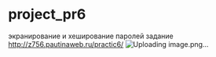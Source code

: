 # project_pr6
экранирование и хеширование паролей задание http://z756.pautinaweb.ru/practic6/
![Uploading image.png…]()

